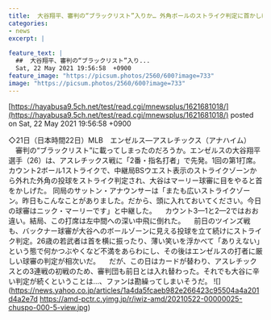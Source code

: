 ```yaml
---
title:  大谷翔平、審判の“ブラックリスト”入りか… 外角ボールのストライク判定に首かしげる 前日に続き辛いジャッジ  
categories:
- news
excerpt: |
  
feature_text: |
  ##  大谷翔平、審判の“ブラックリスト”入り...
  Sat, 22 May 2021 19:56:58  +0900
feature_image: "https://picsum.photos/2560/600?image=733"
image: "https://picsum.photos/2560/600?image=733"
---
```


[https://hayabusa9.5ch.net/test/read.cgi/mnewsplus/1621681018/](https://hayabusa9.5ch.net/test/read.cgi/mnewsplus/1621681018/)
posted on Sat, 22 May 2021 19:56:58  +0900

<!--more-->

◇21日（日本時間22日）MLB　エンゼルス—アスレチックス（アナハイム） 　審判の“ブラックリスト”に載ってしまったのだろうか。エンゼルスの大谷翔平選手（26）は、アスレチックス戦に「2番・指名打者」で先発。1回の第1打席。カウント2ボール1ストライクで、中継局BSウエスト表示のストライクゾーンから外れた外角の投球をストライク判定され、大谷はマーリー球審に目をやると首をかしげた。 同局のサットン・アナウンサーは「またも広いストライクゾーン。昨日もこんなことがありました。だから、頭に入れておいてください。今日の球審はニック・マーリーです」と中継した。 　カウント3—1と2—2ではおお違い。結局、この打席は左中間への深い中飛に倒れた。 　前日のツインズ戦も、バックナー球審が大谷へのボールゾーンに見える投球を立て続けにストライク判定。26歳の若武者は首を横に振ったり、薄い笑いを浮かべて「ありえない」という態で何かつぶやくなど不満をあらわにし、その後はエンゼルスの打者に厳しい球審の判定が相次いだ。 　だが、この日はカードが替わり、アスレチックスとの3連戦の初戦のため、審判団も前日とは入れ替わった。それでも大谷に辛い判定が続くということは…、ファンは勘繰ってしまいそうだ。 ![](https://news.yahoo.co.jp/articles/1a4da5fcaeb982e266423c95504a4a201d4a2e7d https://amd-pctr.c.yimg.jp/r/iwiz-amd/20210522-00000025-chuspo-000-5-view.jpg)
